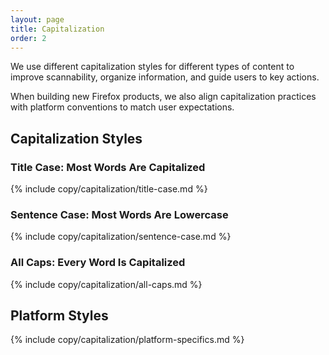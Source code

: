 ```yaml
---
layout: page
title: Capitalization
order: 2
---
```


We use different capitalization styles for different types of content to improve scannability, organize information, and guide users to key actions.

When building new Firefox products, we also align capitalization practices with platform conventions to match user expectations.

## Capitalization Styles

### Title Case: Most Words Are Capitalized

{% include copy/capitalization/title-case.md %}

### Sentence Case: Most Words Are Lowercase

{% include copy/capitalization/sentence-case.md %}

### All Caps: Every Word Is Capitalized

{% include copy/capitalization/all-caps.md %}

## Platform Styles

{% include copy/capitalization/platform-specifics.md %}
